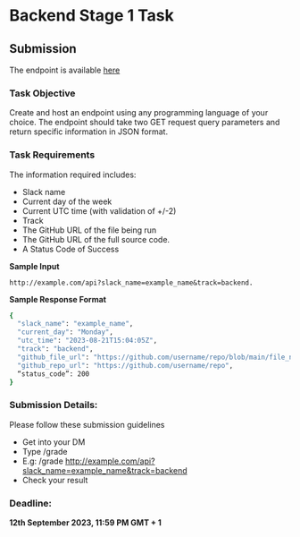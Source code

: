 # Backend Stage 1 Task

## Submission

The endpoint is available [here](http://seyipythonian.pythonanywhere.com/api/?slack_name=Pythonian&track=backend/)

### Task Objective

Create and host an endpoint using any programming language of your choice.
The endpoint should take two GET request query parameters and return specific information in JSON format.

### Task Requirements

The information required includes:
* Slack name
* Current day of the week
* Current UTC time (with validation of +/-2)
* Track
* The GitHub URL of the file being run
* The GitHub URL of the full source code.
* A Status Code of Success

**Sample Input** 

`http://example.com/api?slack_name=example_name&track=backend.`

**Sample Response Format** 

```bash
{
  "slack_name": "example_name",
  "current_day": "Monday",
  "utc_time": "2023-08-21T15:04:05Z",
  "track": "backend",
  "github_file_url": "https://github.com/username/repo/blob/main/file_name.ext",
  "github_repo_url": "https://github.com/username/repo",
  “status_code”: 200
}
```

### Submission Details:

Please follow these submission guidelines
* Get into your DM
* Type /grade <your-api-endpoint-url-with-the-query-parameters>
* E.g: /grade http://example.com/api?slack_name=example_name&track=backend
* Check your result

### Deadline: 

**12th September 2023, 11:59 PM GMT + 1**
